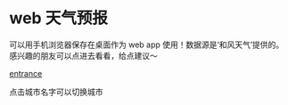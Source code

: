 # web 天气预报
可以用手机浏览器保存在桌面作为 web app 使用！数据源是‘和风天气’提供的。感兴趣的朋友可以点进去看看，给点建议～

[entrance](https://mingtingouyang.github.io/Weather-forecast)

点击城市名字可以切换城市
